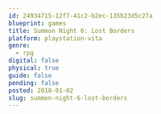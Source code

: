 ```yaml
---
id: 24934715-12f7-41c2-b2ec-135b23d5c27a
blueprint: games
title: Summon Night 6: Lost Borders
platform: playstation-vita
genre:
  - rpg
digital: false
physical: true
guide: false
pending: false
posted: 2018-01-02
slug: summon-night-6-lost-borders
---
```

